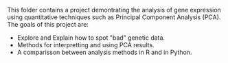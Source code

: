 This folder contains a project demontrating the analysis of gene expression using quantitative techniques such as 
Principal Component Analysis (PCA). The goals of this project are:
* Explore and Explain how to spot "bad" genetic data.
* Methods for interpretting and using PCA results.
* A comparisson between analysis methods in R and in Python.
